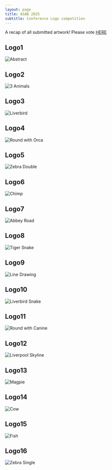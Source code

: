 ```yaml
---
layout: page
title: ASAB 2025
subtitle: Conference Logo competition
---
```


A recap of all submitted artwork!
Please vote [HERE](https://bit.ly/ASAB_Logo) 

## Logo1 
  
![Abstract](img/Slide1.jpeg) 


## Logo2
  
![3 Animals](img/Slide2.jpeg) 


## Logo3
  
![Liverbird](img/Slide3.jpeg) 

## Logo4
  
![Round with Orca](img/Slide4.jpeg) 

## Logo5
  
![Zebra Double](img/Slide5.jpeg) 


## Logo6
  
![Chimp](img/Slide6.jpeg) 

## Logo7
  
![Abbey Road](img/Slide7.jpeg) 

## Logo8
  
![Tiger Snake](img/Slide8.jpeg) 

## Logo9
  
![Line Drawing](img/Slide9.jpeg) 

## Logo10
  
![Liverbird Snake](img/Slide10.jpeg) 

## Logo11
  
![Round with Canine](img/Slide11.jpeg) 

## Logo12
  
![Liverpool Skyline](img/Slide12.jpeg) 

## Logo13
  
![Magpie](img/Slide13.jpeg) 

## Logo14
  
![Cow](img/Slide14.jpeg) 

## Logo15
  
![Fish](img/Slide15.jpeg) 

## Logo16
  
![Zebra Single](img/Slide16.jpeg) 


